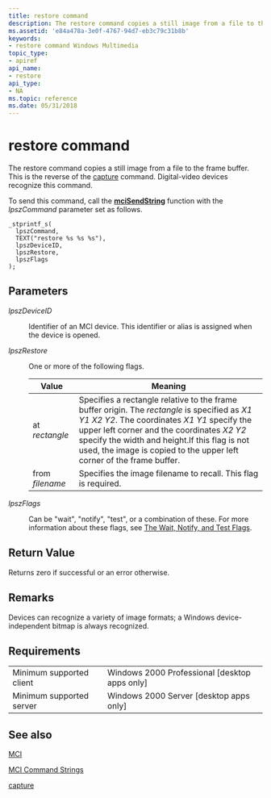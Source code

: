 ```yaml
---
title: restore command
description: The restore command copies a still image from a file to the frame buffer. This is the reverse of the capture command. Digital-video devices recognize this command.
ms.assetid: 'e84a478a-3e0f-4767-94d7-eb3c79c31b8b'
keywords:
- restore command Windows Multimedia
topic_type:
- apiref
api_name:
- restore
api_type:
- NA
ms.topic: reference
ms.date: 05/31/2018
---
```


# restore command

The restore command copies a still image from a file to the frame buffer. This is the reverse of the [capture](capture.md) command. Digital-video devices recognize this command.

To send this command, call the [**mciSendString**](https://msdn.microsoft.com/library/Dd757161(v=VS.85).aspx) function with the *lpszCommand* parameter set as follows.

``` syntax
_stprintf_s(
  lpszCommand, 
  TEXT("restore %s %s %s"), 
  lpszDeviceID, 
  lpszRestore, 
  lpszFlags
); 
```

## Parameters

<dl> <dt>

<span id="lpszDeviceID"></span><span id="lpszdeviceid"></span><span id="LPSZDEVICEID"></span>*lpszDeviceID*
</dt> <dd>

Identifier of an MCI device. This identifier or alias is assigned when the device is opened.

</dd> <dt>

<span id="lpszRestore"></span><span id="lpszrestore"></span><span id="LPSZRESTORE"></span>*lpszRestore*
</dt> <dd>

One or more of the following flags.



| Value           | Meaning                                                                                                                                                                                                                                                                                                                         |
|-----------------|---------------------------------------------------------------------------------------------------------------------------------------------------------------------------------------------------------------------------------------------------------------------------------------------------------------------------------|
| at *rectangle*  | Specifies a rectangle relative to the frame buffer origin. The *rectangle* is specified as *X1 Y1 X2 Y2*. The coordinates *X1 Y1* specify the upper left corner and the coordinates *X2 Y2* specify the width and height.If this flag is not used, the image is copied to the upper left corner of the frame buffer.<br/> |
| from *filename* | Specifies the image filename to recall. This flag is required.                                                                                                                                                                                                                                                                  |



 

</dd> <dt>

<span id="lpszFlags"></span><span id="lpszflags"></span><span id="LPSZFLAGS"></span>*lpszFlags*
</dt> <dd>

Can be "wait", "notify", "test", or a combination of these. For more information about these flags, see [The Wait, Notify, and Test Flags](the-wait-notify-and-test-flags.md).

</dd> </dl>

## Return Value

Returns zero if successful or an error otherwise.

## Remarks

Devices can recognize a variety of image formats; a Windows device-independent bitmap is always recognized.

## Requirements



|                                     |                                                            |
|-------------------------------------|------------------------------------------------------------|
| Minimum supported client<br/> | Windows 2000 Professional \[desktop apps only\]<br/> |
| Minimum supported server<br/> | Windows 2000 Server \[desktop apps only\]<br/>       |



## See also

<dl> <dt>

[MCI](mci.md)
</dt> <dt>

[MCI Command Strings](mci-command-strings.md)
</dt> <dt>

[capture](capture.md)
</dt> </dl>

 

 





